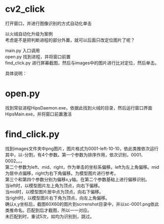   # cv2_click  
打开窗口，并进行图像识别的方式自动化单击  
  
以火绒自动化升级为案例  
考虑是不是把判断进程的部分外置，就可以后面只改定位图片了呢？  

main.py 入口调用  
open.py 找到进程，并将窗口前置  
find_click.py  进行屏幕截图，然后与images中的图片进行比对定位，然后单击。  
  
具体说明：  
# open.py   
  找到常驻进程HipsDaemon.exe，依据此找到火绒的目录，然后运行窗口界面HipsMain.exe，并将窗口前置激活  
  
# find_click.py  
  找到images文件夹中png图片，图片格式为0001-left-10-10，依此类推依次运行  
  其中，以-分割，有4个参数。第一个参数为排序作用，依次识别，0001、0002。。。  
  第二个参数为left、mid、right，作为单击的坐标系偏移。left为左上角偏移。mid为居中点偏移，right为右下角偏移。为模型图片进行参考。  
  第三个和第四个参数分别为偏移x,y轴。在第二个参数基础上进行偏移识别。  
 当left时，以模型图片左上角为顶点，向右下偏移。  
 当mid时，以模型图片居中点为顶点，向右下偏移。  
 当right时，以模型图片右下角为顶点，向左上角偏移。  
 确认x,y坐标后，截图60X60的图片到scrrenshot目录中，并以sc-0001.png依此类推命名。匹配到后才截图，所以一一对应。  
 未匹配到时，重试5次，如均为识别到，跳过。  
  
